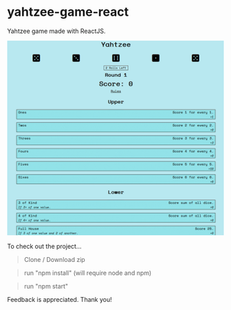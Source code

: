 # yahtzee-game-react

Yahtzee game made with ReactJS.

![](yahtzee.gif)

To check out the project...

> Clone / Download zip

> run "npm install" (will require node and npm)

> run "npm start"

Feedback is appreciated. Thank you!
